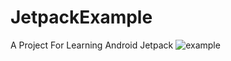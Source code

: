 # JetpackExample
A Project For Learning Android Jetpack
![example](https://github.com/taoqx/JetpackExample/master/example.gif)
